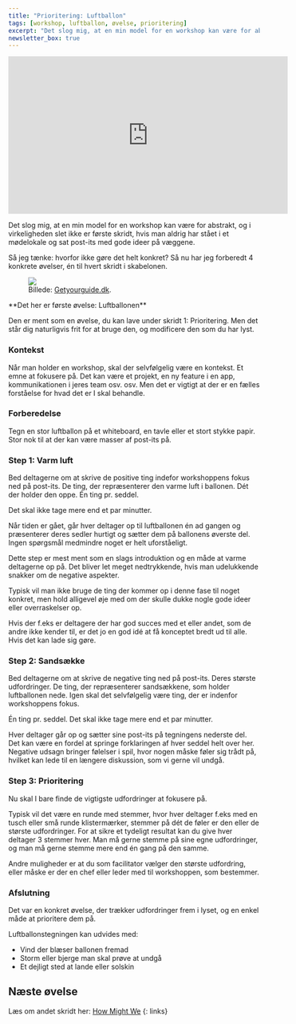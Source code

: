 ```yaml
---
title: "Prioritering: Luftballon"
tags: [workshop, luftballon, øvelse, prioritering]
excerpt: "Det slog mig, at en min model for en workshop kan være for abstrakt, og i virkeligheden slet ikke er første skridt, hvis man aldrig har stået i et mødelokale og sat post-its med gode ideer på væggene."
newsletter_box: true
---
```


<iframe width="560" height="315" src="https://www.youtube.com/embed/ff9QjxQmPbQ" frameborder="0" allow="accelerometer; autoplay; clipboard-write; encrypted-media; gyroscope; picture-in-picture" allowfullscreen></iframe><br />

Det slog mig, at en min model for en workshop kan være for abstrakt, og i virkeligheden slet ikke er første skridt, hvis man aldrig har stået i et mødelokale og sat post-its med gode ideer på væggene.

Så jeg tænke: hvorfor ikke gøre det helt konkret? Så nu har jeg forberedt 4 konkrete øvelser, én til hvert skridt i skabelonen.

<figure style="width: 225px" class="align-right">
	<img src="https://cdn.getyourguide.com/img/tour/5b865b0aecfc2.jpeg/146.jpg">
	<figcaption>Billede: <a href="https://www.getyourguide.dk/activity/barcelona-l45/barcelona-hot-air-balloon-flight-experience-t179861?utm_force=0" title="Barcelona hot air balloon flight experience">Getyourguide.dk</a>.</figcaption>
</figure>
**Det her er første øvelse: Luftballonen**

Den er ment som en øvelse, du kan lave under skridt 1: Prioritering. Men det står dig naturligvis frit for at bruge den, og modificere den som du har lyst.

### Kontekst

Når man holder en workshop, skal der selvfølgelig være en kontekst. Et emne at fokusere på. Det kan være et projekt, en ny feature i en app, kommunikationen i jeres team osv. osv. Men det er vigtigt at der er en fælles forståelse for hvad det er I skal behandle.

### Forberedelse

Tegn en stor luftballon på et whiteboard, en tavle eller et stort stykke papir. Stor nok til at der kan være masser af post-its på.

### Step 1: Varm luft

Bed deltagerne om at skrive de positive ting indefor workshoppens fokus ned på post-its. De ting, der repræsenterer den varme luft i ballonen. Dét der holder den oppe. Én ting pr. seddel.

Det skal ikke tage mere end et par minutter.

Når tiden er gået, går hver deltager op til luftballonen én ad gangen og præsenterer deres sedler hurtigt og sætter dem på ballonens øverste del. Ingen spørgsmål medmindre noget er helt uforståeligt.

Dette step er mest ment som en slags introduktion og en måde at varme deltagerne op på. Det bliver let meget nedtrykkende, hvis man udelukkende snakker om de negative aspekter.

Typisk vil man ikke bruge de ting der kommer op i denne fase til noget konkret, men hold alligevel øje med om der skulle dukke nogle gode ideer eller overraskelser op.

Hvis der f.eks er deltagere der har god succes med et eller andet, som de andre ikke kender til, er det jo en god idé at få konceptet bredt ud til alle. Hvis det kan lade sig gøre.

### Step 2: Sandsække

Bed deltagerne om at skrive de negative ting ned på post-its. Deres største udfordringer. De ting, der repræsenterer sandsækkene, som holder luftballonen nede. Igen skal det selvfølgelig være ting, der er indenfor workshoppens fokus.

Én ting pr. seddel. Det skal ikke tage mere end et par minutter.

Hver deltager går op og sætter sine post-its på tegningens nederste del. Det kan være en fordel at springe forklaringen af hver seddel helt over her. Negative udsagn bringer følelser i spil, hvor nogen måske føler sig trådt på, hvilket kan lede til en længere diskussion, som vi gerne vil undgå.

### Step 3: Prioritering

Nu skal I bare finde de vigtigste udfordringer at fokusere på.

Typisk vil det være en runde med stemmer, hvor hver deltager f.eks med en tusch eller små runde klistermærker, stemmer på dét de føler er den eller de største udfordringer. For at sikre et tydeligt resultat kan du give hver deltager 3 stemmer hver. Man må gerne stemme på sine egne udfordringer, og man må gerne stemme mere end én gang på den samme.

Andre muligheder er at du som facilitator vælger den største udfordring, eller måske er der en chef eller leder med til workshoppen, som bestemmer.

### Afslutning

Det var en konkret øvelse, der trækker udfordringer frem i lyset, og en enkel måde at prioritere dem på.

Luftballonstegningen kan udvides med:

- Vind der blæser ballonen fremad
- Storm eller bjerge man skal prøve at undgå
- Et dejligt sted at lande eller solskin

## Næste øvelse

Læs om andet skridt her: [How Might We](http://hasseriis.net/how-might-we/)
{: links}
